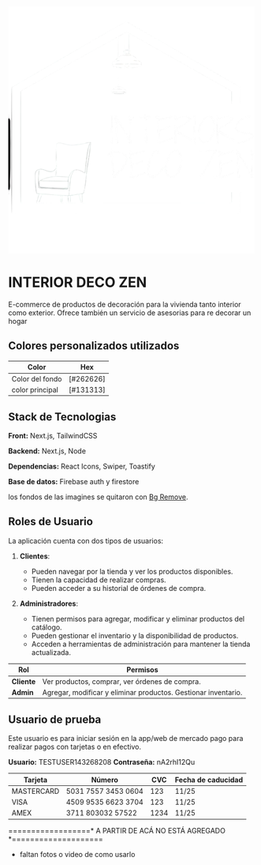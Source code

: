 ![Logo del Proyecto](./public/assets/logo.png)

# INTERIOR DECO ZEN

E-commerce de productos de decoración para la vivienda tanto interior como exterior. Ofrece también un servicio de asesorias para re decorar un hogar

## Colores personalizados utilizados

| Color             | Hex         |
| ----------------- | ----------- |
| Color del fondo | [#262626] |
| color principal | [#131313] |



## Stack de Tecnologias

**Front:** Next.js, TailwindCSS

**Backend:** Next.js, Node

**Dependencias:** React Icons, Swiper, Toastify

**Base de datos:** Firebase auth y firestore

los fondos de las imagines se quitaron con [Bg Remove](https://www.remove.bg/es).


## Roles de Usuario

La aplicación cuenta con dos tipos de usuarios:

1. **Clientes**:  
   - Pueden navegar por la tienda y ver los productos disponibles.  
   - Tienen la capacidad de realizar compras.  
   - Pueden acceder a su historial de órdenes de compra.  

2. **Administradores**:  
   - Tienen permisos para agregar, modificar y eliminar productos del catálogo.  
   - Pueden gestionar el inventario y la disponibilidad de productos.  
   - Acceden a herramientas de administración para mantener la tienda actualizada.

| Rol          | Permisos |
|--------------|----------|
| **Cliente**  | Ver productos, comprar, ver órdenes de compra. |
| **Admin**    | Agregar, modificar y eliminar productos. Gestionar inventario. |



## Usuario de prueba

Este usuario es para iniciar sesión en la app/web de mercado pago para realizar pagos con tarjetas o en efectivo.

**Usuario:** TESTUSER143268208
**Contraseña:** nA2rhI12Qu

| **Tarjeta** | **Número** | **CVC** | **Fecha de caducidad** |
|-------------|------------|---------|------------------------|
| MASTERCARD | 5031 7557 3453 0604 | 123 | 11/25 |
| VISA | 4509 9535 6623 3704 | 123 | 11/25 |
| AMEX | 3711 803032 57522 | 1234 | 11/25 |


==================* A PARTIR DE ACÁ NO ESTÁ AGREGADO *====================

 - faltan fotos o video de como usarlo
